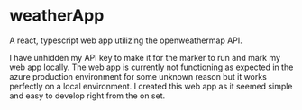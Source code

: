 # weatherApp
A react, typescript web app utilizing the openweathermap API.

I have unhidden my API key to make it for the marker to run and mark my web app locally.
The web app is currently not functioning as expected in the azure production environment for some unknown reason but it works perfectly on a local environment.
I created this web app as it seemed simple and easy to develop right from the on set.
